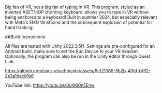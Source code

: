 Big fan of VR, not a big fan of typing in VR.
This program, styled as an inverted ASETNIOP chording keyboard, allows you to type in VR without being anchored to a keyboard!
Built in summer 2024, but especially relevant with Meta's EMG Wristband and the subsequent explosion of potential for hand tracking.

##Build Instructions

All files are tested with Unity 2022.3.5f1. Settings are pre-configured for an Android build, make sure to set the Run Device to your VR headset. Optionally, the program can also be run in the Unity editor through Quest Link.

https://github.com/user-attachments/assets/6cf21389-8b2b-40fd-b162-2e2a1bac01b8

YouTube link: https://youtu.be/8uKKI0nEEnw
